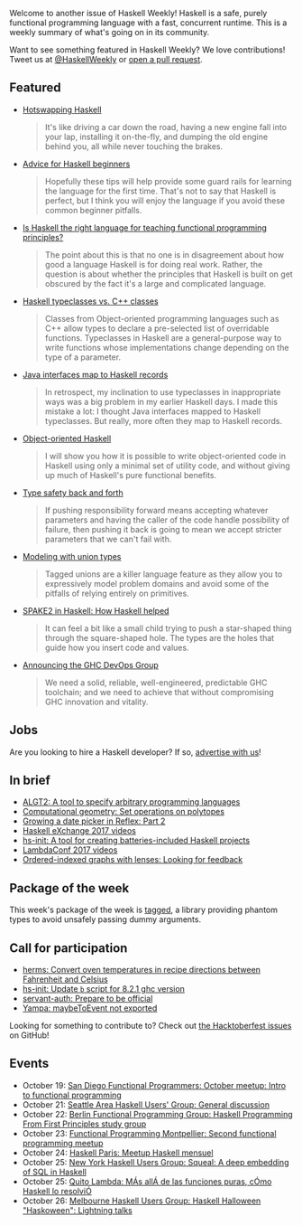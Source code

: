<!-- 2017-10-19 -->

Welcome to another issue of Haskell Weekly!
Haskell is a safe, purely functional programming language with a fast, concurrent runtime.
This is a weekly summary of what's going on in its community.

Want to see something featured in Haskell Weekly?
We love contributions!
Tweet us at [@HaskellWeekly](https://twitter.com/haskellweekly) or [open a pull request](https://github.com/haskellweekly/haskellweekly.github.io).

## Featured

-   [Hotswapping Haskell](https://simonmar.github.io/posts/2017-10-17-hotswapping-haskell.html)

    > It's like driving a car down the road, having a new engine fall into your lap, installing it on-the-fly, and dumping the old engine behind you, all while never touching the brakes.

-   [Advice for Haskell beginners](http://www.haskellforall.com/2017/10/advice-for-haskell-beginners.html)

    > Hopefully these tips will help provide some guard rails for learning the language for the first time. That's not to say that Haskell is perfect, but I think you will enjoy the language if you avoid these common beginner pitfalls.

-   [Is Haskell the right language for teaching functional programming principles?](https://profsjt.blogspot.com/2017/10/is-haskell-right-language-for-teaching.html)

    > The point about this is that no one is in disagreement about how good a language Haskell is for doing real work. Rather, the question is about whether the principles that Haskell is built on get obscured by the fact it's a large and complicated language.

-   [Haskell typeclasses vs. C++ classes](http://www.michaelburge.us/2017/10/15/haskell-typeclasses-vs-cpp-classes.html)

    > Classes from Object-oriented programming languages such as C++ allow types to declare a pre-selected list of overridable functions. Typeclasses in Haskell are a general-purpose way to write functions whose implementations change depending on the type of a parameter.

-   [Java interfaces map to Haskell records](https://chris-martin.org/2017/interfaces-and-records)

    > In retrospect, my inclination to use typeclasses in inappropriate ways was a big problem in my earlier Haskell days. I made this mistake a lot: I thought Java interfaces mapped to Haskell typeclasses. But really, more often they map to Haskell records.

-   [Object-oriented Haskell](https://programming.tobiasdammers.nl/blog/2017-10-17-object-oriented-haskell)

    > I will show you how it is possible to write object-oriented code in Haskell using only a minimal set of utility code, and without giving up much of Haskell's pure functional benefits.

-   [Type safety back and forth](http://www.parsonsmatt.org/2017/10/11/type_safety_back_and_forth.html)

    > If pushing responsibility forward means accepting whatever parameters and having the caller of the code handle possibility of failure, then pushing it back is going to mean we accept stricter parameters that we can't fail with.

-   [Modeling with union types](https://robots.thoughtbot.com/modeling-with-union-types)

    > Tagged unions are a killer language feature as they allow you to expressively model problem domains and avoid some of the pitfalls of relying entirely on primitives.

-   [SPAKE2 in Haskell: How Haskell helped](https://jml.io/2017/10/spake2-how-haskell-helped.html)

    > It can feel a bit like a small child trying to push a star-shaped thing through the square-shaped hole. The types are the holes that guide how you insert code and values.

-   [Announcing the GHC DevOps Group](https://www.tweag.io/posts/2017-10-19-ghc-devops-group.html)

    > We need a solid, reliable, well-engineered, predictable GHC toolchain; and we need to achieve that without compromising GHC innovation and vitality.

## Jobs

Are you looking to hire a Haskell developer?
If so, [advertise with us](https://haskellweekly.news/advertising.html)!

## In brief

-   [ALGT2: A tool to specify arbitrary programming languages](https://www.reddit.com/r/haskell/comments/776f2w/i_created_a_tool_to_specify_arbitrary_programming/)
-   [Computational geometry: Set operations on polytopes](https://maxow.github.io/posts/computational-geometry-set-operations-on-polytopes.html)
-   [Growing a date picker in Reflex: Part 2](https://qfpl.io/posts/reflex/widget/growing-a-date-picker-2/)
-   [Haskell eXchange 2017 videos](https://skillsmatter.com/conferences/8522-haskell-exchange-2017#skillscasts)
-   [hs-init: A tool for creating batteries-included Haskell projects](https://www.reddit.com/r/haskell/comments/76iti2/ann_hsinit_tool_for_creating_batteriesincluded/)
-   [LambdaConf 2017 videos](https://www.youtube.com/watch?v=2xyZeovFqCA&list=PL7DZ7q3nEWhx5bgmpAgqArzrh0pL-tc3P)
-   [Ordered-indexed graphs with lenses: Looking for feedback](https://www.reddit.com/r/haskell/comments/76fm11/orderedindexed_graphs_with_lenses_looking_for/)

## Package of the week

This week's package of the week is [tagged](https://www.stackage.org/lts-9.9/package/tagged-0.8.5),
a library providing phantom types to avoid unsafely passing dummy arguments.

## Call for participation

-   [herms: Convert oven temperatures in recipe directions between Fahrenheit and Celsius](https://github.com/JackKiefer/herms/issues/39)
-   [hs-init: Update `b` script for 8.2.1 ghc version](https://github.com/vrom911/hs-init/issues/27)
-   [servant-auth: Prepare to be official](https://github.com/haskell-servant/servant-auth/issues/64)
-   [Yampa: maybeToEvent not exported](https://github.com/ivanperez-keera/Yampa/issues/28)

Looking for something to contribute to?
Check out [the Hacktoberfest issues](https://github.com/search?l=Haskell&type=Issues&state=open&q=label%3Ahacktoberfest
) on GitHub!

## Events

-   October 19: [San Diego Functional Programmers: October meetup: Intro to functional programming](https://www.meetup.com/San-Diego-Functional-Programmers/events/243077781/)
-   October 21: [Seattle Area Haskell Users' Group: General discussion](https://www.meetup.com/SEAHUG/events/243434593/)
-   October 22: [Berlin Functional Programming Group: Haskell Programming From First Principles study group](https://www.meetup.com/Berlin-Functional-Programming-Group/events/244227642/)
-   October 23: [Functional Programming Montpellier: Second functional programming meetup](https://www.meetup.com/Functional-Programming-Montpellier/events/244080708/)
-   October 24: [Haskell Paris: Meetup Haskell mensuel](https://www.meetup.com/haskell-paris/events/244053318/)
-   October 25: [New York Haskell Users Group: Squeal: A deep embedding of SQL in Haskell](https://www.meetup.com/NY-Haskell/events/244117814/)
-   October 25: [Quito Lambda: M&#xc1;s all&#xc1; de las funciones puras, c&#xd3;mo Haskell lo resolvi&#xd3;](https://www.meetup.com/Quito-Lambda-Meetup/events/238781838/)
-   October 26: [Melbourne Haskell Users Group: Haskell Halloween "Haskoween": Lightning talks](https://www.meetup.com/Melbourne-Haskell-Users-Group/events/244014417/)
